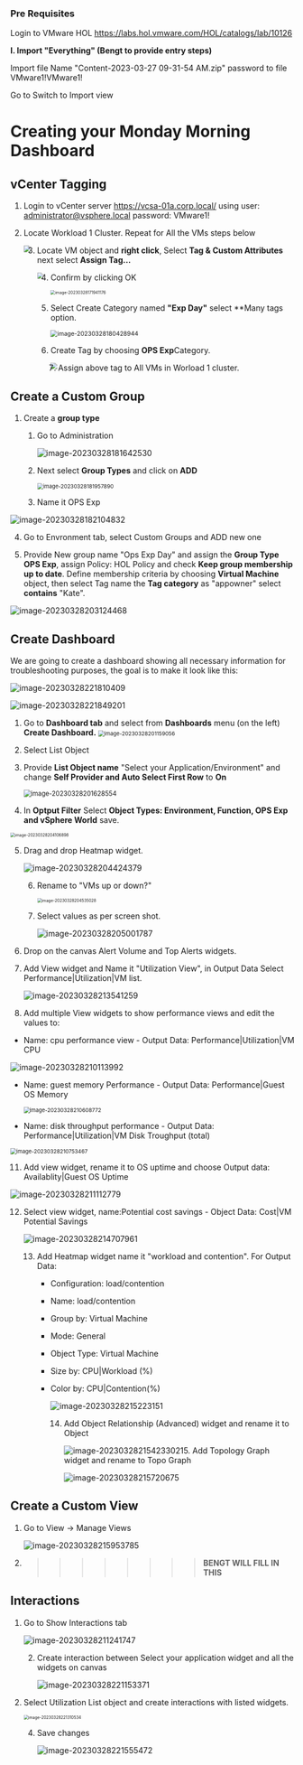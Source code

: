 ### Pre Requisites

Login to VMware HOL https://labs.hol.vmware.com/HOL/catalogs/lab/10126 

**I. Import "Everything" (Bengt to provide entry steps)**

Import file Name "Content-2023-03-27 09-31-54 AM.zip" password to file VMware1!VMware1!

Go to Switch to Import view 

# Creating your Monday Morning Dashboard



## vCenter Tagging

1. Login to vCenter server https://vcsa-01a.corp.local/ using user: administrator@vsphere.local password: VMware1!

2. Locate Workload 1 Cluster. Repeat for All the VMs steps below

   <img src="images/image-20230328165757425.png" align="left" style="zoom:75%;" />

   3. Locate VM object and **right click**, Select **Tag & Custom Attributes** next select **Assign Tag...** 

      <img src="images/image-20230328171250303.png" align="left" style="zoom:67%;" />

      4. Confirm by clicking OK 

         <img src="images/image-20230328171941176.png" alt="image-20230328171941176" style="zoom:50%;" />

         

      5. Select Create Category named **"Exp Day"** select **Many tags option.

         <img src="images/image-20230328180428944.png" alt="image-20230328180428944" style="zoom:75%;" /> 

      6. Create Tag by choosing **OPS Exp**Category.

         <img src="images/image-20230328180735145.png" align="left" style="zoom:70%;" />

         

      7. Assign above tag to All VMs in Worload 1 cluster. 


## Create a Custom Group 

1. Create a **group type**

   1. Go to Administration 

      ![image-20230328181642530](images/image-20230328181642530.png)

   2. Next select **Group Types** and click on **ADD**

      <img src="images/image-20230328181957890.png" alt="image-20230328181957890" style="zoom:67%;" />

   3. Name it OPS Exp

![image-20230328182104832](images/image-20230328182104832.png)

   4. Go to Envronment tab, select Custom Groups and ADD new one

   5. Provide New group name "Ops Exp Day" and assign the **Group Type OPS Exp**, assign Policy: HOL Policy and check **Keep group membership up to date**. Define membership criteria by choosing **Virtual Machine** object, then select Tag name the **Tag category** as "appowner" select **contains** "Kate".

   ![image-20230328203124468](images/image-20230328203124468.png)

   

   

## Create Dashboard

We are going to create a dashboard showing all necessary information for troubleshooting purposes, the goal is to make it look like this:

![image-20230328221810409](images/image-20230328221810409.png)

![image-20230328221849201](images/image-20230328221849201.png)

1. Go to **Dashboard tab** and select from **Dashboards** menu (on the left) **Create Dashboard.** <img src="images/image-20230328201159056.png" alt="image-20230328201159056" style="zoom:67%;" />

2. Select List Object 

3. Provide **List Object name** "Select your Application/Environment" and change **Self Provider and Auto Select First Row** to **On**

   <img src="images/image-20230328201628554.png" alt="image-20230328201628554" style="zoom:80%;" />

4. In **Optput Filter** Select **Object Types: Environment, Function, OPS Exp and vSphere World** save.

<img src="images/image-20230328204106898.png" alt="image-20230328204106898" style="zoom:50%;" />

5. Drag and drop Heatmap widget.

   ![image-20230328204424379](images/image-20230328204424379.png)

   6. Rename to "VMs up or down?"

      <img src="images/image-20230328204535028.png" alt="image-20230328204535028" style="zoom:50%;" />

   7. Select values as per screen shot. 

      ![image-20230328205001787](images/image-20230328205001787.png)

8. Drop on the canvas Alert Volume and Top Alerts widgets.

9. Add View widget and Name it "Utilization View", in Output Data Select Performance|Utilization|VM list. 

   ![image-20230328213541259](images/image-20230328213541259.png)

   

10. Add multiple View widgets to show performance views and edit the values to: 

- Name: cpu performance view -  Output Data: Performance|Utilization|VM CPU

![image-20230328210113992](images/image-20230328210113992.png)

- Name: guest memory Performance -  Output Data: Performance|Guest OS Memory

  <img src="images/image-20230328210608772.png" alt="image-20230328210608772" style="zoom:67%;" />

- Name: disk throughput performance  -  Output Data: Performance|Utilization|VM Disk Troughput (total)

<img src="images/image-20230328210753467.png" alt="image-20230328210753467" style="zoom:67%;" />

11. Add view widget, rename it to OS uptime and choose Output data: Availablity|Guest OS Uptime

![image-20230328211112779](images/image-20230328211112779.png)

12. Select view widget, name:Potential cost savings -  Object Data: Cost|VM Potential Savings

    ![image-20230328214707961](images/image-20230328214707961.png)

    13. Add Heatmap widget name it "workload and contention". For Output Data:

        - Configuration: load/contention

        - Name: load/contention

        - Group by: Virtual Machine 

        - Mode: General

        - Object Type: Virtual Machine 

        - Size by: CPU|Workload (%)

        - Color by: CPU|Contention(%)

          ![image-20230328215223151](images/image-20230328215223151.png)

          14. Add Object Relationship (Advanced) widget and rename it to Object

              ![image-20230328215423302](images/image-20230328215423302.png)15. Add Topology Graph widget and rename to Topo Graph 

              ![image-20230328215720675](images/image-20230328215720675.png)

## Create a Custom View

1. Go to View -> Manage Views

   ![image-20230328215953785](images/image-20230328215953785.png)

2. > > > > > > > > **BENGT WILL FILL IN THIS**

   
   

## Interactions 

1. Go to Show Interactions tab

   ![image-20230328211241747](images/image-20230328211241747.png)

   2. Create interaction between Select your application widget and all the widgets on canvas 

      ![image-20230328221153371](images/image-20230328221153371.png)



3. Select Utilization List object and create interactions with listed widgets. 

   <img src="images/image-20230328221310534.png" alt="image-20230328221310534" style="zoom:50%;" />

   4. Save changes

      ![image-20230328221555472](images/image-20230328221555472.png)

      